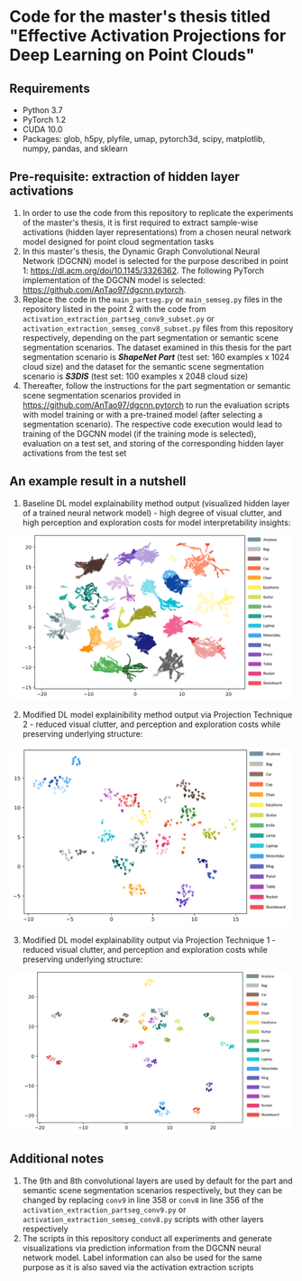 # Code for the master's thesis titled "Effective Activation Projections for Deep Learning on Point Clouds"

## Requirements
* Python 3.7
* PyTorch 1.2
* CUDA 10.0
* Packages: glob, h5py, plyfile, umap, pytorch3d, scipy, matplotlib, numpy, pandas, and sklearn

## Pre-requisite: extraction of hidden layer activations

1. In order to use the code from this repository to replicate the experiments of the master's thesis, it is first required to extract sample-wise activations (hidden layer representations) from a chosen neural network model designed for point cloud segmentation tasks
2. In this master's thesis, the Dynamic Graph Convolutional Neural Network (DGCNN) model is selected for the purpose described in point 1: https://dl.acm.org/doi/10.1145/3326362. The following PyTorch implementation of the DGCNN model is selected: https://github.com/AnTao97/dgcnn.pytorch.
3. Replace the code in the `main_partseg.py` or `main_semseg.py` files in the repository listed in the point 2 with the code from `activation_extraction_partseg_conv9_subset.py` or `activation_extraction_semseg_conv8_subset.py` files from this repository respectively, depending on the part segmentation or semantic scene segmentation scenarios. The dataset examined in this thesis for the part segmentation scenario is ***ShapeNet Part*** (test set: 160 examples x 1024 cloud size) and the dataset for the semantic scene segmentation scenario is ***S3DIS*** (test set: 100 examples x 2048 cloud size)
4. Thereafter, follow the instructions for the part segmentation or semantic scene segmentation scenarios provided in https://github.com/AnTao97/dgcnn.pytorch to run the evaluation scripts with model training or with a pre-trained model (after selecting a segmentation scenario). The respective code execution would lead to training of the DGCNN model (if the training mode is selected), evaluation on a test set, and storing of the corresponding hidden layer activations from the test set

## An example result in a nutshell

1. Baseline DL model explainability method output (visualized hidden layer of a trained neural network model) - high degree of visual clutter, and high perception and exploration costs for model interpretability insights:

![alt text](https://github.com/Shaurya-47/master-thesis/blob/main/images/conv9_baseline_predictions_300_0.5.png?raw=true)

2. Modified DL model explainibility method output via Projection Technique 2 - reduced visual clutter, and perception and exploration costs while preserving underlying structure:

![alt text](https://github.com/Shaurya-47/master-thesis/blob/main/images/conv9_graph_predictions_2048_1.png?raw=true)

3. Modified DL model explainability output via Projection Technique 1 - reduced visual clutter, and perception and exploration costs while preserving underlying structure:

![alt text](https://github.com/Shaurya-47/master-thesis/blob/main/images/conv9_chamfer_predictions_190_1.png?raw=true)



## Additional notes

1. The 9th and 8th convolutional layers are used by default for the part and semantic scene segmentation scenarios respectively, but they can be changed by replacing `conv9` in line 358 or `conv8` in line 356 of the `activation_extraction_partseg_conv9.py` or `activation_extraction_semseg_conv8.py` scripts with other layers respectively
2. The scripts in this repository conduct all experiments and generate visualizations via prediction information from the DGCNN neural network model. Label information can also be used for the same purpose as it is also saved via the activation extraction scripts

